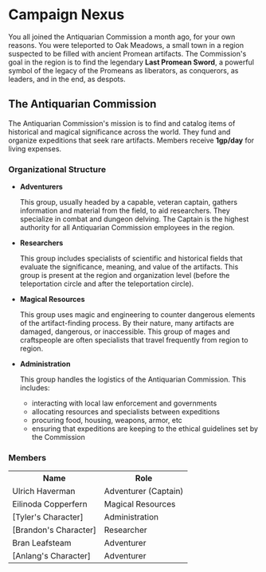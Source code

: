 # Campaign Nexus

You all joined the Antiquarian Commission a month ago, for your own reasons.
You were teleported to Oak Meadows, a small town in a region suspected to be filled with ancient Promean artifacts.
The Commission's goal in the region is to find the legendary **Last Promean Sword**, a powerful symbol of the legacy of the Promeans as liberators, as conquerors, as leaders, and in the end, as despots.

## The Antiquarian Commission

The Antiquarian Commission's mission is to find and catalog items of historical and magical significance across the world. They fund and organize expeditions that seek rare artifacts. Members receive **1gp/day** for living expenses.

### Organizational Structure

* **Adventurers**

  This group, usually headed by a capable, veteran captain, gathers information and material from the field, to aid researchers. They specialize in combat and dungeon delving. The Captain is the highest authority for all Antiquarian Commission employees in the region.
  
* **Researchers**

  This group includes specialists of scientific and historical fields that evaluate the significance, meaning, and value of the artifacts. This group is present at the region and organization level (before the teleportation circle and after the teleportation circle).
  
* **Magical Resources**

  This group uses magic and engineering to counter dangerous elements of the artifact-finding process. By their nature, many artifacts are damaged, dangerous, or inaccessible. This group of mages and craftspeople are often specialists that travel frequently from region to region.
  
* **Administration**

  This group handles the logistics of the Antiquarian Commission. This includes:
  * interacting with local law enforcement and governments
  * allocating resources and specialists between expeditions
  * procuring food, housing, weapons, armor, etc
  * ensuring that expeditions are keeping to the ethical guidelines set by the Commission

### Members

<div align="center">

<table>
<tr>
    <th>Name</th>
    <th>Role</th>
</tr>
<tr>
    <td>Ulrich Haverman</td>
    <td>Adventurer (Captain)</td>
</tr>
<tr>
    <td>Eilinoda Copperfern </td>
    <td>Magical Resources</td>
</tr>
<tr>
    <td>[Tyler's Character] </td>
    <td>Administration</td>
</tr>
<tr>
    <td>[Brandon's Character]</td>
    <td>Researcher</td>
</tr>
<tr>
    <td>Bran Leafsteam</td>
    <td>Adventurer</td>
</tr>
<tr>
    <td>[Anlang's Character]</td>
    <td>Adventurer</td>
</tr>
</table>

</div>

